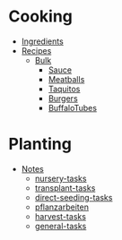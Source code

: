 #
# Cooking
- [Ingredients](Ingredients.md)
- [Recipes]()
	- [Bulk]()
		- [Sauce](Sauce.md)
		- [Meatballs](Meatballs.md)
		- [Taquitos](Taquitos.md)
		- [Burgers](Burgers.md)
		- [BuffaloTubes](BuffaloTubes.md)
# Planting
- [Notes]()
	- [nursery-tasks](nursery-tasks.md)
	- [transplant-tasks](transplant-tasks.md)
	- [direct-seeding-tasks](direct-seeding-tasks.md)
	- [pflanzarbeiten](pflanzarbeiten.md)
	- [harvest-tasks](harvest-tasks.md)
	- [general-tasks](general-tasks.md)
